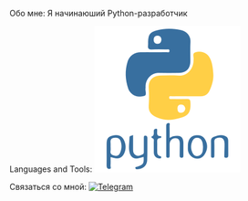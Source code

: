 Обо мне: Я начинаюший Python-разработчик

Languages and Tools:
![Python](https://github.com/devicons/devicon/blob/master/icons/python/python-original-wordmark.svg)

Связаться со мной: [![Telegram](https://img.shields.io/badge/-Telegram-090909?style=for-the-badge&logo=telegram&logoColor=27A0D9)](https://t.me/Ksenia_An_mova)
